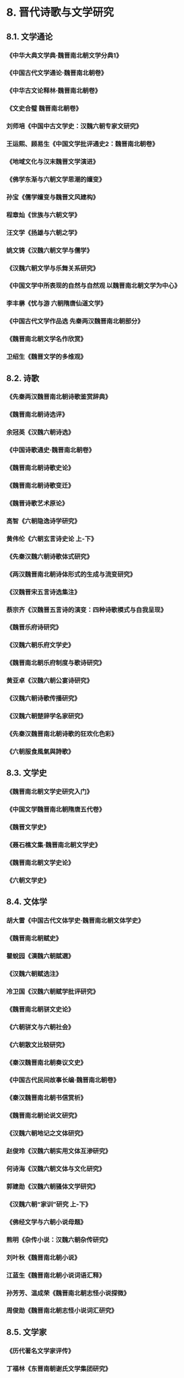 # 8. 晋代诗歌与文学研究
## 8.1. 文学通论

### 《中华大典文学典·魏晋南北朝文学分典1》
### 《中国古代文学通论·魏晋南北朝卷》
### 《中华古文论释林·魏晋南北朝卷》
### 《文史合璧 魏晋南北朝卷》
### 刘师培《中国中古文学史：汉魏六朝专家文研究》
### 王运熙、顾易生《中国文学批评通史2：魏晋南北朝卷》
### 《地域文化与汉末魏晋文学演进》
### 《佛学东渐与六朝文学思潮的嬗变》
### 孙宝《儒学嬗变与魏晋文风建构》
### 程章灿《世族与六朝文学》
### 汪文学《扬雄与六朝之学》
### 姚文铸《汉魏六朝文学与儒学》
### 《汉魏六朝文学与乐舞关系研究》
### 《中国文学中所表现的自然与自然观 以魏晋南北朝文学为中心》
### 李丰楙《忧与游 六朝隋唐仙道文学》
### 《中国古代文学作品选 先秦两汉魏晋南北朝部分》
### 《魏晋南北朝文学名作欣赏》
### 卫绍生《魏晋文学的多维观》


## 8.2. 诗歌
### 《先秦两汉魏晋南北朝诗歌鉴赏辞典》
### 《魏晋南北朝诗选评》
### 余冠英《汉魏六朝诗选》
### 《中国诗歌通史·魏晋南北朝卷》
### 《魏晋南北朝诗歌史论》
### 《魏晋南北朝诗歌变迁》
### 《魏晋诗歌艺术原论》
### 高智《六朝隐逸诗学研究》
### 黄伟伦《六朝玄言诗史论 上-下》
### 《先秦汉魏六朝诗歌体式研究》
### 《两汉魏晋南北朝诗体形式的生成与流变研究》
### 《汉魏晋宋五言诗选集注》
### 蔡宗齐《汉魏晋五言诗的演变：四种诗歌模式与自我呈现》
### 《魏晋乐府诗研究》
### 《汉魏六朝乐府文学史》
### 《魏晋南北朝乐府制度与歌诗研究》
### 黄亚卓《汉魏六朝公宴诗研究》
### 《汉魏六朝诗歌传播研究》
### 《汉魏六朝楚辞学名家研究》
### 《先秦汉魏晋南北朝诗歌的狂欢化色彩》
### 《六朝服食風氣與詩歌》

## 8.3. 文学史
### 《魏晋南北朝文学史研究入门》
### 《中国文学魏晋南北朝隋唐五代卷》
### 《魏晋文学史》
### 《聂石樵文集·魏晋南北朝文学史》
### 《魏晋南北朝文学史论》
### 《六朝文学史》

## 8.4. 文体学
### 胡大雷《中国古代文体学史·魏晋南北朝文体学史》
### 《魏晋南北朝赋史》
### 瞿蛻园《漢魏六朝賦選》
### 《汉魏六朝赋选注》
### 冷卫国《汉魏六朝赋学批评研究》
### 《魏晋南北朝骈文史论》
### 《六朝骈文与六朝社会》
### 《六朝散文比较研究》
### 《秦汉魏晋南北朝奏议文史》
### 《中国古代民间故事长编·魏晋南北朝卷》
### 《秦汉魏晋南北朝书信赏析》
### 《魏晋南北朝论说文研究》
### 《汉魏六朝地记之文体研究》
### 赵俊玲《汉魏六朝实用文体互渗研究》
### 何诗海《汉魏六朝文体与文化研究》
### 郭建勋《汉魏六朝骚体文学研究》
### 《汉魏六朝“家训”研究 上-下》
### 《佛经文学与六朝小说母题》
### 熊明《杂传小说：汉魏六朝杂传研究》
### 刘叶秋《魏晋南北朝小说》
### 江蓝生《魏晋南北朝小说词语汇释》
### 孙芳芳、温成荣《魏晋南北朝志怪小说探微》
### 周俊勋《魏晋南北朝志怪小说词汇研究》

## 8.5. 文学家
### 《历代著名文学家评传》
### 丁福林《东晋南朝谢氏文学集团研究》
